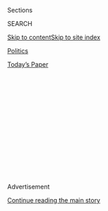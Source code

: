 <div id="app">

<div>

<div>

<div>

<div class="NYTAppHideMasthead css-1q2w90k e1suatyy0">

<div class="section css-ui9rw0 e1suatyy2">

<div class="css-eph4ug er09x8g0">

<div class="css-6n7j50">

</div>

<span class="css-1dv1kvn">Sections</span>

<div class="css-10488qs">

<span class="css-1dv1kvn">SEARCH</span>

</div>

[Skip to content](#site-content)[Skip to site
index](#site-index)

</div>

<div id="masthead-section-label" class="css-1wr3we4 eaxe0e00">

[Politics](https://www.nytimes.com/section/politics)

</div>

<div class="css-10698na e1huz5gh0">

</div>

</div>

<div id="masthead-bar-one" class="section hasLinks css-15hmgas e1csuq9d3">

<div class="css-uqyvli e1csuq9d0">

</div>

<div class="css-1uqjmks e1csuq9d1">

</div>

<div class="css-9e9ivx">

[](https://myaccount.nytimes.com/auth/login?response_type=cookie&client_id=vi)

</div>

<div class="css-1bvtpon e1csuq9d2">

[Today’s
Paper](https://www.nytimes.com/section/todayspaper)

</div>

</div>

</div>

</div>

<div data-aria-hidden="false">

<div id="site-content" data-role="main">

<div>

<div class="css-1aor85t" style="opacity:0.000000001;z-index:-1;visibility:hidden">

<div class="css-1hqnpie">

<div class="css-epjblv">

<span class="css-17xtcya">[Politics](/section/politics)</span><span class="css-x15j1o">|</span><span class="css-fwqvlz">Popular
Chinese-Made Drone Is Found to Have Security
Weakness</span>

</div>

<div class="css-k008qs">

<div class="css-1iwv8en">

<span class="css-18z7m18"></span>

<div>

</div>

</div>

<span class="css-1n6z4y">https://nyti.ms/2ZT3Pgx</span>

<div class="css-1705lsu">

<div class="css-4xjgmj">

<div class="css-4skfbu" data-role="toolbar" data-aria-label="Social Media Share buttons, Save button, and Comments Panel with current comment count" data-testid="share-tools">

  - 
  - 
  - 
  - 
    
    <div class="css-6n7j50">
    
    </div>

  - 
  - 

</div>

</div>

</div>

</div>

</div>

</div>

<div id="NYT_TOP_BANNER_REGION" class="css-13pd83m">

</div>

<div id="top-wrapper" class="css-1sy8kpn">

<div id="top-slug" class="css-l9onyx">

Advertisement

</div>

[Continue reading the main
story](#after-top)

<div class="ad top-wrapper" style="text-align:center;height:100%;display:block;min-height:250px">

<div id="top" class="place-ad" data-position="top" data-size-key="top">

</div>

</div>

<div id="after-top">

</div>

</div>

<div>

<div id="sponsor-wrapper" class="css-1hyfx7x">

<div id="sponsor-slug" class="css-19vbshk">

Supported by

</div>

[Continue reading the main
story](#after-sponsor)

<div id="sponsor" class="ad sponsor-wrapper" style="text-align:center;height:100%;display:block">

</div>

<div id="after-sponsor">

</div>

</div>

<div class="css-186x18t">

</div>

<div class="css-1vkm6nb ehdk2mb0">

# Popular Chinese-Made Drone Is Found to Have Security Weakness

</div>

Researchers found a potential vulnerability in an app that helps power
the drones, highlighting U.S. officials’ concerns that Beijing could get
access to information about
Americans.

<div class="css-79elbk" data-testid="photoviewer-wrapper">

<div class="css-z3e15g" data-testid="photoviewer-wrapper-hidden">

</div>

<div class="css-1a48zt4 ehw59r15" data-testid="photoviewer-children">

![<span class="css-16f3y1r e13ogyst0" data-aria-hidden="true">Researchers
found a vulnerability in an android app that controls drones made by
China-based Da Jiang
Innovations.</span><span class="css-cnj6d5 e1z0qqy90" itemprop="copyrightHolder"><span class="css-1ly73wi e1tej78p0">Credit...</span><span><span>Fred
Dufour/Agence France-Presse — Getty
Images</span></span></span>](https://static01.nyt.com/images/2020/07/22/us/politics/22dc-drone/merlin_163640748_0360d3cd-0619-48a3-9d9a-3aba62be7222-articleLarge.jpg?quality=75&auto=webp&disable=upscale)

</div>

</div>

<div class="css-18e8msd">

<div class="css-vp77d3 epjyd6m0">

<div class="css-1baulvz">

By [<span class="css-1baulvz" itemprop="name">Paul
Mozur</span>](https://www.nytimes.com/by/paul-mozur),
[<span class="css-1baulvz" itemprop="name">Julian E.
Barnes</span>](https://www.nytimes.com/by/julian-e-barnes) and
<span class="css-1baulvz last-byline" itemprop="name">Aaron
Krolik</span>

</div>

</div>

  - 
    
    <div class="css-ld3wwf e16638kd2">
    
    July 23,
    2020
    
    </div>

  - 
    
    <div class="css-4xjgmj">
    
    <div class="css-d8bdto" data-role="toolbar" data-aria-label="Social Media Share buttons, Save button, and Comments Panel with current comment count" data-testid="share-tools">
    
      - 
      - 
      - 
      - 
        
        <div class="css-6n7j50">
        
        </div>
    
      - 
      - 
    
    </div>
    
    </div>

</div>

<div class="css-mdjrty">

[阅读简体中文版](https://cn.nytimes.com/usa/20200724/dji-drones-security-vulnerability/ "Read in Simplified Chinese")[阅读简体中文版](https://cn.nytimes.com/usa/20200724/dji-drones-security-vulnerability/ "Read in Simplified Chinese")

</div>

</div>

<div class="section meteredContent css-1r7ky0e" name="articleBody" itemprop="articleBody">

<div class="css-1fanzo5 StoryBodyCompanionColumn">

<div class="css-53u6y8">

Cybersecurity researchers revealed on Thursday a newfound vulnerability
in an app that controls the world’s most popular consumer drones,
threatening to intensify the growing tensions between China and the
United States.

In two reports, the researchers contended that an app on Google’s
Android operating system that powers drones made by China-based Da Jiang
Innovations, or DJI, collects large amounts of personal information that
could be exploited by the Beijing government. Hundreds of thousands of
customers across the world use the app to pilot their rotor-powered,
camera-mounted aircraft.

The world’s largest maker of commercial drones, DJI has found itself
increasingly in the cross hairs of the United States government, as have
other successful Chinese companies. The Pentagon has banned the use of
its drones, and in January [the Interior
Department](https://www.nytimes.com/2020/01/29/technology/interior-chinese-drones.html)
decided to continue grounding its fleet of the company’s drones over
security fears. DJI said the decision was about politics, not software
vulnerabilities.

For months, U.S. government officials have stepped up warnings about the
Chinese government’s potentially exploiting weaknesses in tech products
to force companies there to give up information about American users.
Chinese companies must comply with any government request to turn over
data, according to American officials.

</div>

</div>

<div class="css-1fanzo5 StoryBodyCompanionColumn">

<div class="css-53u6y8">

“Every Chinese technology company is required by Chinese law to provide
information they obtain, or information stored on their networks, to
Chinese authorities if requested to do so,” said William R. Evanina,
director of the National Counterintelligence and Security Center. “All
Americans should be concerned that their images, biometrics, locational
and other data stored on Chinese apps must be turned over to China’s
state security apparatus.”

The drone vulnerability, said American officials, is the kind of
security hole that worries Washington.

The security research firms that documented
it,[Synacktiv,](https://www.synacktiv.com/en/publications/dji-android-go-4-application-security-analysis.html)
based in France, [and
GRIMM,](https://blog.grimm-co.com/2020/07/dji-privacy-analysis-validation.html)located
outside Washington, found that the app not only collected information
from phones but that DJI can also update it without Google reviewing the
changes before they are passed on to consumers. That could violate
Google’s Android developer terms of service.

The changes are also difficult for users to review, the researchers
said, and even when the app appears to be closed, it awaits instructions
from afar, they found.

“The phone has access to everything the drone is doing, but the
information we are talking about is phone information,” said Tiphaine
Romand-Latapie, a Synacktiv engineer. “We don’t see why DJI would need
that data.”

</div>

</div>

<div class="css-1fanzo5 StoryBodyCompanionColumn">

<div class="css-53u6y8">

Ms. Romand-Latapie acknowledged that the security vulnerability did not
amount to a backdoor, or a flaw that allowed hackers into a phone.

DJI says its app forces updates on users to stop hobbyists who try to
hack the app to circumvent government-imposed restrictions on where and
how high drone can fly.

“This safety feature in the Android version of one of our recreational
flight control apps blocks anyone from trying to use a hacked version to
override our safety features, such as altitude limits and geofencing,”
Brendan Schulman, a DJI spokesman, said in a statement. “If a hacked
version is detected, users are prompted to download the official version
from our website.” He added that the feature was not present in software
used by governments and companies.

Neither [Synacktiv](https://www.synacktiv.com/en) nor
[GRIMM](https://www.grimm-co.com/) disclose their clients, but both have
done work for aerospace companies and drone manufacturers that could
potentially compete with DJI.

A Google spokesman said the company was looking into the claims in the
new reports. Synacktiv did not find the same vulnerability in the drone
maker’s iPhone application. Apple’s App Store is available in China.

“This research is a good reminder that organizations need to pay
attention to the risks associated with the various technologies they’re
using for operations,” said Christopher Krebs, director of the
Cybersecurity and Infrastructure Security Agency.

Some of the privacy concerns about the drones are common across many
applications that scrape far more information than consumers may
realize. But other potential vulnerabilities outlined by the researchers
come from attempts to straddle the radically different internet
environments in China, where the government can demand user data with
near impunity, and in other places, like the United States, where
broader legal protections exist.

</div>

</div>

<div class="css-1fanzo5 StoryBodyCompanionColumn">

<div class="css-53u6y8">

For instance, DJI’s direct link to the Android app was most likely
designed as a workaround for Chinese policies that block Google in
China, forcing companies to send Android app updates themselves. App
makers in China must rely on a chaotic and competitive clutch of
websites and app stores to get their products to the consumer. Under
such limitations, updates are not easy, and some companies craft
software that can be upgraded directly when needed.

Much of the technical data that the app collects fits with Chinese
government surveillance practices, which require phones and drones to be
linked to a user’s identity.

Such features look more like vulnerabilities in places like the United
States. And with U.S.-China ties at their lowest in decades, Washington
has taken an increasingly dim view of such issues, assuming that if
Beijing can exploit a flaw in technology, it eventually will.

An icon of Chinese innovation, as well as a longtime security concern in
the United States, DJI has struggled to allay worries about the safety
of its drones, which shoot movies, guard power plants, count wildlife
and assist military and the police. For years, it has responded
repeatedly to reports of vulnerabilities with patches and has worked
closely with the U. S. government to quash other fears.

Still, security researchers with Synacktiv said the pattern of problems
in DJI’s code and its quickly implemented fixes, which suggested that
the company was already aware of some of the problems but had not fixed
them, were also reason for concern.

“It is the mix of all of that which has made us suspicious,” said Ms.
Romand-Latapie. “It makes the application quite dangerous for the user
if they are not aware of what the application is capable of doing.”

Synacktiv did not identify any malicious uploads but simply raised the
prospect that the drone app could be used that way.

</div>

</div>

<div class="css-1fanzo5 StoryBodyCompanionColumn">

<div class="css-53u6y8">

A New York Times analysis of the software confirmed the functionality.
An attempt to update the app directly from DJI’s servers delivered a
message indicating that the phone The Times used “did not meet the
qualifications for an update package.”

While the federal government has largely stopped using Chinese-made
drones, state and local governments continue to use them, though they
have the option of using a professional version of the app that has
additional security measures.

Lin Qiqing contributed research.

</div>

</div>

</div>

<div>

</div>

<div>

</div>

<div>

</div>

<div>

<div id="bottom-wrapper" class="css-1ede5it">

<div id="bottom-slug" class="css-l9onyx">

Advertisement

</div>

[Continue reading the main
story](#after-bottom)

<div id="bottom" class="ad bottom-wrapper" style="text-align:center;height:100%;display:block;min-height:90px">

</div>

<div id="after-bottom">

</div>

</div>

</div>

</div>

</div>

## Site Index

<div>

</div>

## Site Information Navigation

  - [© <span>2020</span> <span>The New York Times
    Company</span>](https://help.nytimes.com/hc/en-us/articles/115014792127-Copyright-notice)

<!-- end list -->

  - [NYTCo](https://www.nytco.com/)
  - [Contact
    Us](https://help.nytimes.com/hc/en-us/articles/115015385887-Contact-Us)
  - [Work with us](https://www.nytco.com/careers/)
  - [Advertise](https://nytmediakit.com/)
  - [T Brand Studio](http://www.tbrandstudio.com/)
  - [Your Ad
    Choices](https://www.nytimes.com/privacy/cookie-policy#how-do-i-manage-trackers)
  - [Privacy](https://www.nytimes.com/privacy)
  - [Terms of
    Service](https://help.nytimes.com/hc/en-us/articles/115014893428-Terms-of-service)
  - [Terms of
    Sale](https://help.nytimes.com/hc/en-us/articles/115014893968-Terms-of-sale)
  - [Site
    Map](https://spiderbites.nytimes.com)
  - [Help](https://help.nytimes.com/hc/en-us)
  - [Subscriptions](https://www.nytimes.com/subscription?campaignId=37WXW)

</div>

</div>

</div>

</div>
